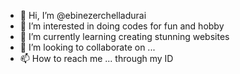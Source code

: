 - 👋 Hi, I’m @ebinezerchelladurai
- 👀 I’m interested in doing codes  for fun and hobby
- 🌱 I’m currently learning creating stunning websites
- 💞️ I’m looking to collaborate on ...
- 📫 How to reach me ... through my ID

<!---
ebinezerchelladurai/ebinezerchelladurai is a ✨ special ✨ repository because its `README.md` (this file) appears on your GitHub profile.
You can click the Preview link to take a look at your changes.
--->
